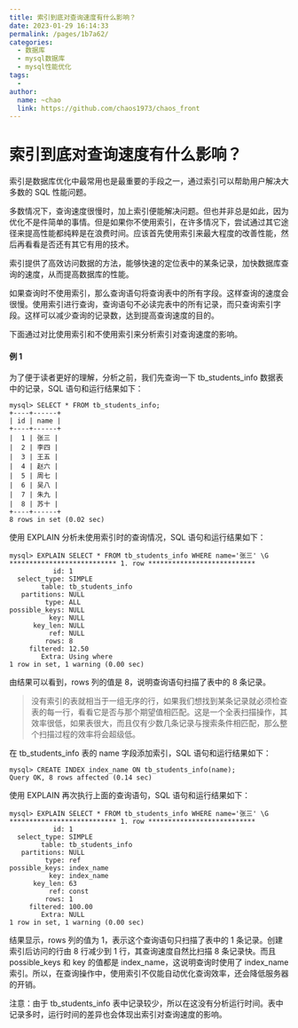 ```yaml
---
title: 索引到底对查询速度有什么影响？
date: 2023-01-29 16:14:33
permalink: /pages/1b7a62/
categories:
  - 数据库
  - mysql数据库
  - mysql性能优化
tags:
  - 
author: 
  name: ~chao
  link: https://github.com/chaos1973/chaos_front
---
```

# 索引到底对查询速度有什么影响？

索引是数据库优化中最常用也是最重要的手段之一，通过索引可以帮助用户解决大多数的 SQL 性能问题。

多数情况下，查询速度很慢时，加上索引便能解决问题。但也并非总是如此，因为优化不是件简单的事情。但是如果你不使用索引，在许多情况下，尝试通过其它途径来提高性能都纯粹是在浪费时间。应该首先使用索引来最大程度的改善性能，然后再看看是否还有其它有用的技术。

索引提供了高效访问数据的方法，能够快速的定位表中的某条记录，加快数据库查询的速度，从而提高数据库的性能。

如果查询时不使用索引，那么查询语句将查询表中的所有字段。这样查询的速度会很慢。使用索引进行查询，查询语句不必读完表中的所有记录，而只查询索引字段。这样可以减少查询的记录数，达到提高查询速度的目的。

下面通过对比使用索引和不使用索引来分析索引对查询速度的影响。

#### 例 1

为了便于读者更好的理解，分析之前，我们先查询一下 tb_students_info 数据表中的记录，SQL 语句和运行结果如下：

```
mysql> SELECT * FROM tb_students_info;
+----+------+
| id | name |
+----+------+
|  1 | 张三 |
|  2 | 李四 |
|  3 | 王五 |
|  4 | 赵六 |
|  5 | 周七 |
|  6 | 吴八 |
|  7 | 朱九 |
|  8 | 苏十 |
+----+------+
8 rows in set (0.02 sec)
```

使用 EXPLAIN 分析未使用索引时的查询情况，SQL 语句和运行结果如下：

```
mysql> EXPLAIN SELECT * FROM tb_students_info WHERE name='张三' \G
*************************** 1. row ***************************
           id: 1
  select_type: SIMPLE
        table: tb_students_info
   partitions: NULL
         type: ALL
possible_keys: NULL
          key: NULL
      key_len: NULL
          ref: NULL
         rows: 8
     filtered: 12.50
        Extra: Using where
1 row in set, 1 warning (0.00 sec)
```

由结果可以看到，rows 列的值是 8，说明查询语句扫描了表中的 8 条记录。

> 没有索引的表就相当于一组无序的行，如果我们想找到某条记录就必须检查表的每一行，看看它是否与那个期望值相匹配。这是一个全表扫描操作，其效率很低，如果表很大，而且仅有少数几条记录与搜索条件相匹配，那么整个扫描过程的效率将会超级低。

在 tb_students_info 表的 name 字段添加索引，SQL 语句和运行结果如下：

```
mysql> CREATE INDEX index_name ON tb_students_info(name);
Query OK, 8 rows affected (0.14 sec)
```

使用 EXPLAIN 再次执行上面的查询语句，SQL 语句和运行结果如下：

```
mysql> EXPLAIN SELECT * FROM tb_students_info WHERE name='张三' \G
*************************** 1. row ***************************
           id: 1
  select_type: SIMPLE
        table: tb_students_info
   partitions: NULL
         type: ref
possible_keys: index_name
          key: index_name
      key_len: 63
          ref: const
         rows: 1
     filtered: 100.00
        Extra: NULL
1 row in set, 1 warning (0.00 sec)
```

结果显示，rows 列的值为 1，表示这个查询语句只扫描了表中的 1 条记录。创建索引后访问的行由 8 行减少到 1 行，其查询速度自然比扫描 8 条记录快。而且 possible_keys 和 key 的值都是 index_name，这说明查询时使用了 index_name 索引。所以，在查询操作中，使用索引不仅能自动优化查询效率，还会降低服务器的开销。

注意：由于 tb_students_info 表中记录较少，所以在这没有分析运行时间。表中记录多时，运行时间的差异也会体现出索引对查询速度的影响。